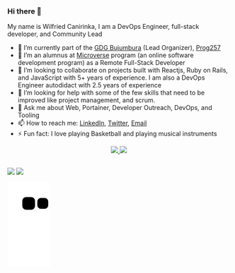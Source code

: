 ### Hi there 👋

My name is Wilfried Canirinka, I am a DevOps Engineer, full-stack developer, and Community Lead

- 🔭 I’m currently part of the [GDG Bujumbura](https://gdg-bujumbura.web.app/) (Lead Organizer), [Prog257](https://www.prog257.com/)
- 🌱 I’m an alumnus at [Microverse](https://www.microverse.org/) program (an online software development program) as a Remote Full-Stack Developer
- 👯 I’m looking to collaborate on projects built with Reactjs, Ruby on Rails, and JavaScript with 5+ years of experience. I am also a DevOps Engineer autodidact with 2.5 years of experience
- 🤔 I’m looking for help with some of the few skills that need to be improved like project management, and scrum.
- 💬 Ask me about Web, Portainer, Developer Outreach, DevOps, and Tooling
- 📫 How to reach me: [LinkedIn](https://www.linkedin.com/in/wilfried-canirinka/), [Twitter](https://twitter.com/WCanirinka), [Email](canirinkawilfried@gmail.com)
- ⚡ Fun fact: I love playing Basketball and playing musical instruments

<div align="center">
  <a href="https://github.com/WCanirinka">
  <img height="180em" src="https://github-readme-stats.vercel.app/api?username=WCanirinka&show_icons=true&theme=dark&include_all_commits=true&count_private=true" />
  <img height="180em" src="https://github-readme-stats.vercel.app/api/top-langs/?username=WCanirinka&layout=compact&langs_count=7&theme=dark" />
</div>

##
 
<div>
  <a href="https://www.linkedin.com/in/wilfried-canirinka"><img src="https://img.shields.io/badge/linkedin-%230077B5.svg?style=for-the-badge&logo=linkedin&logoColor=white"></a>
  <a href="mailto:canirinkawilfried@gmail.com"><img src="https://img.shields.io/badge/Gmail-D14836?style=for-the-badge&logo=gmail&logoColor=white"></a>
</div>

![Snake animation](https://github.com/WCanirinka/WCanirinka/blob/output/github-contribution-grid-snake.svg)
